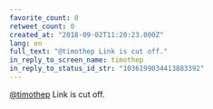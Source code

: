 ```yaml
---
favorite_count: 0
retweet_count: 0
created_at: "2018-09-02T11:20:23.000Z"
lang: en
full_text: "@timothep Link is cut off."
in_reply_to_screen_name: timothep
in_reply_to_status_id_str: "1036199034413883392"
---
```


[@timothep](https://twitter.com/timothep) Link is cut off.
